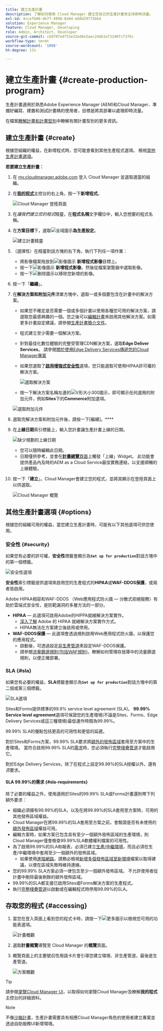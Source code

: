 ```yaml
---
title: 建立生產計畫
description: 了解如何使用 Cloud Manager 建立您自己的生產計畫來主持即時流量。
exl-id: 4ccefb80-de77-4998-8a9d-e68d29772bb4
solution: Experience Manager
feature: Cloud Manager, Developing
role: Admin, Architect, Developer
source-git-commit: cb9707e4f53e32ed6e5aec244b1ef2240fcf376c
workflow-type: tm+mt
source-wordcount: '1098'
ht-degree: 11%

---
```



# 建立生產計畫 {#create-production-program}

生產計畫適用於熟悉Adobe Experience Manager (AEM)和Cloud Manager、準備好編寫、建置和測試計畫碼的使用者，目標是將其部署以處理即時流量。

在檔案[瞭解計畫和計畫型別](program-types.md)中瞭解有關計畫型別的更多資訊。

## 建立生產計畫 {#create}

根據您組織的權益，在新增程式時，您可能會看到其他生產程式選項。
檢視[其他生產計畫選項](#options)。

**若要建立生產計畫：**

1. 在 [my.cloudmanager.adobe.com](https://my.cloudmanager.adobe.com/) 登入 Cloud Manager 並選取適當的組織。

1. 在&#x200B;**[我的程式](/help/implementing/cloud-manager/navigation.md#my-programs)**&#x200B;主控台的右上角，按一下&#x200B;**新增程式**。

   ![Cloud Manager 登陸頁面](assets/log-in.png)

1. 在&#x200B;*讓我們建立您的程式*&#x200B;精靈，在&#x200B;**程式名稱**&#x200B;文字欄位中，輸入您想要的程式名稱。

1. 在&#x200B;**方案目標**&#x200B;下，選取![全域圖示](https://spectrum.adobe.com/static/icons/workflow_18/Smock_Globe_18_N.svg)**為生產設定**。

   ![建立計畫精靈](assets/create-production-program.png)

1. （選擇性）在精靈對話方塊的右下角，執行下列任一項作業：

   * 將影像檔案拖放到![影像圖示](https://spectrum.adobe.com/static/icons/workflow_18/Smock_Image_18_N.svg) **新增程式影像**&#x200B;目標上。
   * 按一下![影像圖示](https://spectrum.adobe.com/static/icons/workflow_18/Smock_Image_18_N.svg) **新增程式影像**，然後從檔案瀏覽器中選取影像。
   * 按一下![刪除圖示](https://spectrum.adobe.com/static/icons/workflow_18/Smock_DeleteOutline_18_N.svg)以移除您新增的影像。

1. 按一下「**繼續**」。

1. 在&#x200B;**解決方案和附加元件**&#x200B;清單方塊中，選取一或多個要包含在計畫中的解決方案。

   * 如果您不確定是否需要一個或多個計畫以使用各種您可用的解決方案，請選取您最感興趣的一個。您之後可以[編輯計畫](/help/implementing/cloud-manager/getting-access-to-aem-in-cloud/editing-programs.md)來啟用其他解決方案。如需更多計畫設定建議，請參閱[生產計畫簡介文件](/help/implementing/cloud-manager/getting-access-to-aem-in-cloud/introduction-production-programs.md)。
   * 程式建立至少需要一個解決方案。
   * 針對最佳化數位體驗的完整受管理CDN解決方案，選取&#x200B;**Edge Deliver Services**。 請參閱[關於使用Edge Delivery Services傳遞您的Cloud Manager專案](#edge-overview)
   * 如果您選取了&#x200B;**[啟用增強式安全性](#security)**&#x200B;選項，您只能選取可使用HIPAA許可權的解決方案。

     ![選取解決方案](/help/implementing/cloud-manager/assets/add-production-program-with-edge.png)

   * 按一下解決方案名稱左邊的![V形大小300圖示](https://spectrum.adobe.com/static/icons/ui_18/ChevronSize300.svg)，即可顯示任何選用的附加元件，例如&#x200B;**Sites**&#x200B;下的&#x200B;**Commerce**&#x200B;附加選項。

   ![選取附加元件](assets/setup-prod-commerce.png)

1. 選取完解決方案和附加元件後，請按一下[繼續]。****

1. 在&#x200B;**上線日期**&#x200B;索引標籤上，輸入您計畫讓生產計畫上線的日期。

   ![缺少規劃的上線日期](assets/set-up-go-live.png)

   * 您可以隨時編輯此日期。
   * 日期僅供參考，並會在&#x200B;[**計畫總覽**&#x200B;頁面](/help/implementing/cloud-manager/getting-access-to-aem-in-cloud/editing-programs.md#program-overview)上觸發「上線」Widget。 此功能會提供產品內及時的AEM as a Cloud Service最佳實務連結，以支援順暢的上線體驗。

1. 按一下「**建立**」。Cloud Manager會建立您的程式，並將其顯示在登陸頁面上以供選取。

   ![Cloud Manager 概覽](assets/navigate-cm.png)

## 其他生產計畫選項 {#options}

根據您的組織可用的權益，當您建立生產計畫時，可能有以下其他選項可供您使用。

### 安全性 {#security}

如果您有必要的許可權，**安全性**&#x200B;標籤會顯示為&#x200B;**`Set up for production`**&#x200B;對話方塊中的第一個標籤。

![安全性選項](assets/create-production-program-security.png)

**安全性**&#x200B;索引標籤提供選項來啟用您的生產程式的&#x200B;**HIPAA**&#x200B;或&#x200B;**WAF-DDOS保護**，或兩者皆啟用。

Adobe HIPAA相容和WAF-DDOS （Web應用程式防火牆 — 分散式拒絕服務）有助於雲端式安全性，是防範漏洞的多層方法的一部分。

* **HIPAA** — 此選項可啟用Adobe的HIPPA就緒解決方案實作。
   * [深入了解](https://www.adobe.com/trust/compliance/hipaa-ready.html) Adobe 的 HIPAA 就緒解決方案實作方式。
   * HIPAA無法在方案建立後啟用或停用。
* **WAF-DDOS保護** — 此選項會透過規則啟用Web應用程式防火牆，以保護您的應用程式。
   * 啟動後，可透過設定[非生產管道](/help/implementing/cloud-manager/configuring-pipelines/configuring-non-production-pipelines.md)來設定WAF-DDOS保護。
   * 請參閱[流量篩選規則(包括WAF規則)](/help/security/traffic-filter-rules-including-waf.md)，瞭解如何管理存放庫中的流量篩選規則，以便正確部署。

### SLA {#sla}

如果您有必要的權益，**SLA**&#x200B;標籤會顯示為&#x200B;**`Set up for production`**&#x200B;對話方塊中的第二個或第三個標籤。

![SLA選項](assets/create-production-program-sla.png)

Sites和Forms提供標準的99.9% service level agreement (SLA)。 **99.99% Service level agreement**&#x200B;選項可保證您的生產環境(不論是Sites、Forms、Edge Delivery Services或這三種環境)最低運作時間為99.99%。

99.99% SLA的優點包括更高的可用性和更低的延遲。

對於Sites和Forms方案，99.99% SLA要求將[額外的發佈區域](/help/implementing/cloud-manager/manage-environments.md#multiple-regions)套用至方案中的生產環境。 當符合啟用99.99% SLA的[需求](#sla-requirements)時，您必須執行[完整棧疊管道](/help/implementing/cloud-manager/configuring-pipelines/configuring-production-pipelines.md)才能啟用它。

對於Edge Delivery Services，除了在程式上設定99.99%的SLA授權以外，還有&#x200B;*否*&#x200B;要求。

#### SLA 99.99%的需求 {#sla-requirements}

除了必要的權益之外，使用適用於Sites的99.99% SLA或Forms計畫還附帶下列額外要求：

* 組織必須擁有99.99%的SLA，以及在將99.99%的SLA套用至方案時，可用的其他發佈區域權益。
* Cloud Manager在將99.99%的SLA套用至方案之前，會驗證是否有未使用的[額外發佈區域](/help/implementing/cloud-manager/manage-environments.md#multiple-regions)權益可用。
* 編輯方案時，如果方案已包含具有至少一個額外發佈區域的生產環境，則Cloud Manager僅會檢查99.99%SLA軟體權利檔案的可用性。
* 為了啟用99.99%的SLA和報表，必須已建立[生產/中繼環境](/help/implementing/cloud-manager/manage-environments.md#adding-environments)，而且必須在生產/中繼環境中套用至少一個額外的發佈區域。
   * 如果使用[進階網路](/help/security/configuring-advanced-networking.md)，請務必檢視[新增多個發佈區域至新環境](/help/implementing/cloud-manager/manage-environments.md#adding-regions)檔案以取得建議，以便在區域失敗時維持連線。
* 您的99.99% SLA方案必須一律包含至少一個額外發佈區域。 不允許使用者從計畫中刪除最後剩餘的額外發佈區域。
* 99.99%的SLA都支援已啟用Sites或Forms解決方案的生產程式。
* 執行[完整棧疊管道](/help/implementing/cloud-manager/configuring-pipelines/configuring-production-pipelines.md)以啟動或在編輯程式時停用99.99%的SLA。

## 存取您的程式 {#accessing}

1. 當您在登入頁面上看到您的程式卡時，請按一下![更多圖示](https://spectrum.adobe.com/static/icons/workflow_18/Smock_More_18_N.svg)以檢視您可用的功能表選項。

   ![計畫概觀](assets/program-overview.png)

1. 選取&#x200B;**計畫概覽**&#x200B;導覽至 Cloud Manager 的&#x200B;**概覽**&#x200B;頁面。

1. 概覽頁面上的主要號召性用語卡片會引導您建立環境、非生產管道，最後是生產管道。

   ![方案概觀](assets/set-up-prod5.png)

>[!TIP]
>
>請參閱[瀏覽Cloud Manager UI](/help/implementing/cloud-manager/navigation.md)，以取得如何瀏覽Cloud Manager及瞭解&#x200B;**我的程式**&#x200B;主控台的詳細資料。

>[!NOTE]
>
>不像[沙箱計畫](introduction-sandbox-programs.md#auto-creation)，生產計畫需要具有相應Cloud Manager角色的使用者建立專案並透過自助服務UI新增環境。


